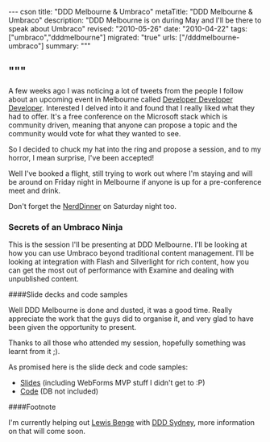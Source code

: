 --- cson
title: "DDD Melbourne &amp; Umbraco"
metaTitle: "DDD Melbourne &amp; Umbraco"
description: "DDD Melbourne is on during May and I'll be there to speak about Umbraco"
revised: "2010-05-26"
date: "2010-04-22"
tags: ["umbraco","dddmelbourne"]
migrated: "true"
urls: ["/dddmelbourne-umbraco"]
summary: """

"""
---
A few weeks ago I was noticing a lot of tweets from the people I follow about an upcoming event in Melbourne called [Developer Developer Developer][1]. Interested I delved into it and found that I really liked what they had to offer. It's a free conference on the Microsoft stack which is community driven, meaning that anyone can propose a topic and the community would vote for what they wanted to see.

So I decided to chuck my hat into the ring and propose a session, and to my horror, I mean surprise, I've been accepted!

Well I've booked a flight, still trying to work out where I'm staying and will be around on Friday night in Melbourne if anyone is up for a pre-conference meet and drink.

Don't forget the [NerdDinner][2] on Saturday night too.

### Secrets of an Umbraco Ninja

This is the session I'll be presenting at DDD Melbourne. I'll be looking at how you can use Umbraco beyond traditional content management. I'll be looking at integration with Flash and Silverlight for rich content, how you can get the most out of performance with Examine and dealing with unpublished content.

####Slide decks and code samples

Well DDD Melbourne is done and dusted, it was a good time. Really appreciate the work that the guys did to organise it, and very glad to have been given the opportunity to present.

Thanks to all those who attended my session, hopefully something was learnt from it ;).

As promised here is the slide deck and code samples:

* [Slides][3] (including WebForms MVP stuff I didn't get to :P)
* [Code][4] (DB not included)

####Footnote

I'm currently helping out [Lewis Benge][5] with [DDD Sydney][6], more information on that will come soon.


  [1]: http://www.dddmelbourne.com/
  [2]: http://www.nerddinner.com/2070
  [3]: /get/dddmelbourne/secrets-of-an-umbraco-ninja-simplifying-development-with-umbraco.zip
  [4]: /get/dddmelbourne/DddMelbourne.zip
  [5]: http://blog.lewisbenge.net/
  [6]: http://www.dddsydney.com/

